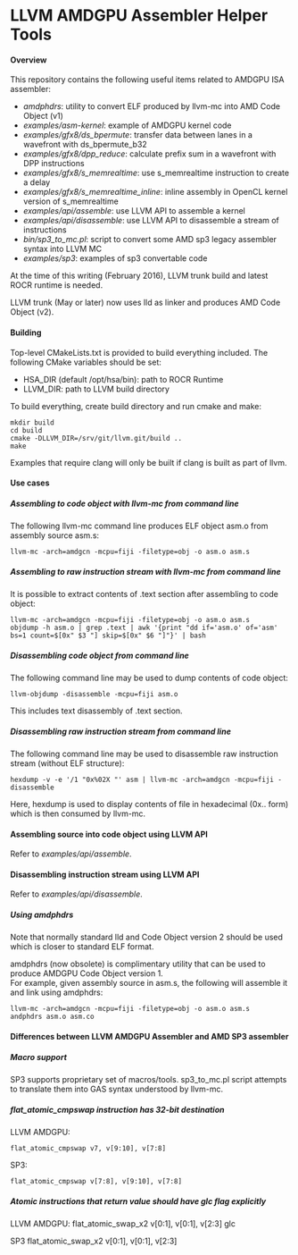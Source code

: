 LLVM AMDGPU Assembler Helper Tools 
============================

#### Overview
This repository contains the following useful items related to AMDGPU ISA assembler:

  * *amdphdrs*: utility to convert ELF produced by llvm-mc into AMD Code Object (v1)
  * *examples/asm-kernel*: example of AMDGPU kernel code 
  * *examples/gfx8/ds_bpermute*: transfer data between lanes in a wavefront with ds_bpermute_b32
  * *examples/gfx8/dpp_reduce*: calculate prefix sum in a wavefront with DPP instructions
  * *examples/gfx8/s_memrealtime*: use s_memrealtime instruction to create a delay
  * *examples/gfx8/s_memrealtime_inline*: inline assembly in OpenCL kernel version of s_memrealtime
  * *examples/api/assemble*: use LLVM API to assemble a kernel
  * *examples/api/disassemble*: use LLVM API to disassemble a stream of instructions
  * *bin/sp3_to_mc.pl*: script to convert some AMD sp3 legacy assembler syntax into LLVM MC
  * *examples/sp3*: examples of sp3 convertable code

At the time of this writing (February 2016), LLVM trunk build and latest ROCR runtime is needed.

LLVM trunk (May or later) now uses lld as linker and produces AMD Code Object (v2).


#### Building

Top-level CMakeLists.txt is provided to build everything included. The following CMake variables
should be set:
  * HSA_DIR (default /opt/hsa/bin): path to ROCR Runtime
  * LLVM_DIR: path to LLVM build directory

To build everything, create build directory and run cmake and make:

    mkdir build
    cd build  
    cmake -DLLVM_DIR=/srv/git/llvm.git/build ..
    make

Examples that require clang will only be built if clang is built as part of llvm.

#### Use cases

##### Assembling to code object with llvm-mc from command line

The following llvm-mc command line produces ELF object asm.o from assembly source asm.s:

    llvm-mc -arch=amdgcn -mcpu=fiji -filetype=obj -o asm.o asm.s


##### Assembling to raw instruction stream with llvm-mc from command line

It is possible to extract contents of .text section after assembling to code object:

    llvm-mc -arch=amdgcn -mcpu=fiji -filetype=obj -o asm.o asm.s
    objdump -h asm.o | grep .text | awk '{print "dd if='asm.o' of='asm' bs=1 count=$[0x" $3 "] skip=$[0x" $6 "]"}' | bash


##### Disassembling code object from command line

The following command line may be used to dump contents of code object:

    llvm-objdump -disassemble -mcpu=fiji asm.o

This includes text disassembly of .text section.


##### Disassembling raw instruction stream from command line

The following command line may be used to disassemble raw instruction stream (without ELF structure):

    hexdump -v -e '/1 "0x%02X "' asm | llvm-mc -arch=amdgcn -mcpu=fiji -disassemble

Here, hexdump is used to display contents of file in hexadecimal (0x.. form) which
is then consumed by llvm-mc.


#### Assembling source into code object using LLVM API

Refer to *examples/api/assemble*.


#### Disassembling instruction stream using LLVM API

Refer to *examples/api/disassemble*.


##### Using amdphdrs

Note that normally standard lld and Code Object version 2 should be used which is closer to standard ELF format.

amdphdrs (now obsolete) is complimentary utility that can be used to produce AMDGPU Code Object version 1.  
For example, given assembly source in asm.s, the following will assemble it and link using amdphdrs:

    llvm-mc -arch=amdgcn -mcpu=fiji -filetype=obj -o asm.o asm.s
    andphdrs asm.o asm.co


#### Differences between LLVM AMDGPU Assembler and AMD SP3 assembler
##### Macro support
SP3 supports proprietary set of macros/tools. sp3_to_mc.pl script attempts
to translate them into GAS syntax understood by llvm-mc.

##### flat_atomic_cmpswap instruction has 32-bit destination

LLVM AMDGPU:

    flat_atomic_cmpswap v7, v[9:10], v[7:8]

SP3:

    flat_atomic_cmpswap v[7:8], v[9:10], v[7:8]

##### Atomic instructions that return value should have glc flag explicitly

LLVM AMDGPU:
    flat_atomic_swap_x2 v[0:1], v[0:1], v[2:3] glc

SP3
    flat_atomic_swap_x2 v[0:1], v[0:1], v[2:3]
